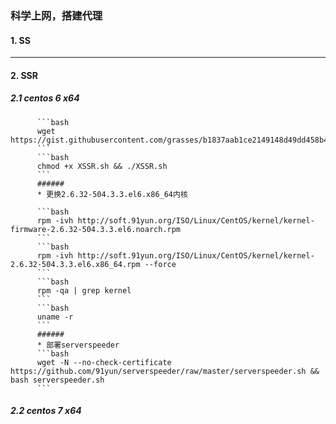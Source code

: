 ### 科学上网，搭建代理

#### 1. SS

****

#### 2. SSR

##### 2.1 centos 6 x64  

          ```bash
          wget https://gist.githubusercontent.com/grasses/b1837aab1ce2149148d49dd458b483d1/raw/f9ebfc3a02fad9a00df9ab84c6d00369a0f7c778/XSSR.sh```q
          ```
          ```bash
          chmod +x XSSR.sh && ./XSSR.sh
          ```
          ###### 
          * 更换2.6.32-504.3.3.el6.x86_64内核  

          ```bash
          rpm -ivh http://soft.91yun.org/ISO/Linux/CentOS/kernel/kernel-firmware-2.6.32-504.3.3.el6.noarch.rpm
          ```
          ```bash
          rpm -ivh http://soft.91yun.org/ISO/Linux/CentOS/kernel/kernel-2.6.32-504.3.3.el6.x86_64.rpm --force
          ```
          ```bash
          rpm -qa | grep kernel
          ```
          ```bash
          uname -r
          ```
          ###### 
          * 部署serverspeeder
          ```bash
          wget -N --no-check-certificate https://github.com/91yun/serverspeeder/raw/master/serverspeeder.sh && bash serverspeeder.sh
          ```

##### 2.2 centos 7 x64  






